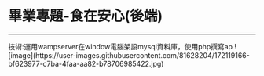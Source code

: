 # 畢業專題-食在安心(後端)

<hr>
技術:運用wampserver在window電腦架設mysql資料庫，使用php撰寫ap
</hr>
![image](https://user-images.githubusercontent.com/81628204/172119166-bf623977-c7ba-4faa-aa82-b78706985422.jpg)
